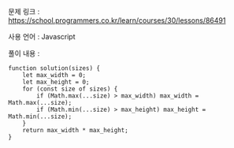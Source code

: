 문제 링크 : https://school.programmers.co.kr/learn/courses/30/lessons/86491

사용 언어 : Javascript

풀이 내용 :

```
function solution(sizes) {
    let max_width = 0;
    let max_height = 0;
    for (const size of sizes) {
        if (Math.max(...size) > max_width) max_width = Math.max(...size);
        if (Math.min(...size) > max_height) max_height = Math.min(...size);
    }
    return max_width * max_height;
}
```